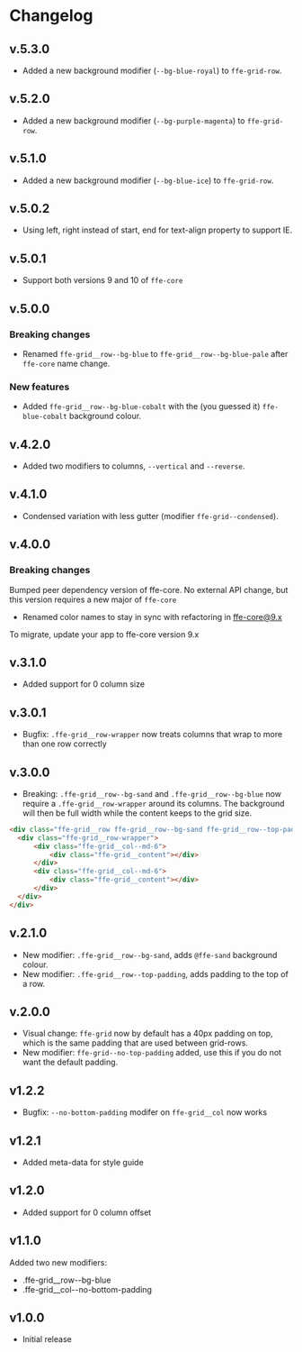# Changelog

## v.5.3.0
* Added a new background modifier (`--bg-blue-royal`) to `ffe-grid-row`.

## v.5.2.0
* Added a new background modifier (`--bg-purple-magenta`) to `ffe-grid-row`.

## v.5.1.0
* Added a new background modifier (`--bg-blue-ice`) to `ffe-grid-row`.

## v.5.0.2
* Using left, right instead of start, end for text-align property to support IE.

## v.5.0.1
* Support both versions 9 and 10 of `ffe-core`

## v.5.0.0

### Breaking changes

* Renamed `ffe-grid__row--bg-blue` to `ffe-grid__row--bg-blue-pale` after `ffe-core` name change.

### New features

* Added `ffe-grid__row--bg-blue-cobalt` with the (you guessed it) `ffe-blue-cobalt` background colour.

## v.4.2.0

* Added two modifiers to columns, `--vertical` and `--reverse`.

## v.4.1.0

* Condensed variation with less gutter (modifier `ffe-grid--condensed`).

## v.4.0.0

### Breaking changes

Bumped peer dependency version of ffe-core. No external API change, but this version requires a new major of `ffe-core`

* Renamed color names to stay in sync with refactoring in ffe-core@9.x

To migrate, update your app to ffe-core version 9.x

## v.3.1.0
* Added support for 0 column size

## v.3.0.1
* Bugfix: `.ffe-grid__row-wrapper` now treats columns that wrap to more than one row correctly

## v.3.0.0
* Breaking: `.ffe-grid__row--bg-sand` and `.ffe-grid__row--bg-blue` now require a `.ffe-grid__row-wrapper` around its columns. The background will then be full width while the content keeps to the grid size.
```html
<div class="ffe-grid__row ffe-grid__row--bg-sand ffe-grid__row--top-padding">
  <div class="ffe-grid__row-wrapper">
      <div class="ffe-grid__col--md-6">
          <div class="ffe-grid__content"></div>
      </div>
      <div class="ffe-grid__col--md-6">
          <div class="ffe-grid__content"></div>
      </div>
  </div>
</div>
```

## v.2.1.0
* New modifier: `.ffe-grid__row--bg-sand`, adds `@ffe-sand` background colour.
* New modifier: `.ffe-grid__row--top-padding`, adds padding to the top of a row.

## v.2.0.0
* Visual change: `ffe-grid` now by default has a 40px padding on top, which is the same padding
that are used between grid-rows.
* New modifier: `ffe-grid--no-top-padding` added, use this if you do not want the default padding.

## v1.2.2
* Bugfix: `--no-bottom-padding` modifer on `ffe-grid__col` now works

## v1.2.1
* Added meta-data for style guide

## v1.2.0
* Added support for 0 column offset

## v1.1.0
Added two new modifiers:
* .ffe-grid__row--bg-blue
* .ffe-grid__col--no-bottom-padding

## v1.0.0
* Initial release
